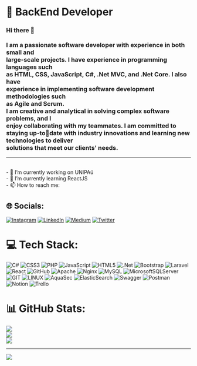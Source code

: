 # 💫 BackEnd Developer
### Hi there 👋<br><br>I am a passionate software developer with experience in both small and<br>large-scale projects. I have experience in programming languages such<br>as HTML, CSS, JavaScript, C#, .Net MVC, and .Net Core. I also have<br>experience in implementing software development methodologies such<br>as Agile and Scrum.<br>I am creative and analytical in solving complex software problems, and I<br>enjoy collaborating with my teammates. I am committed to staying up-todate with industry innovations and learning new technologies to deliver<br>solutions that meet our clients' needs.<br>
---
<br>- 🔭 I’m currently working on UNIPAü<br>- 🌱 I’m currently learning ReactJS<br>- 📫 How to reach me:


## 🌐 Socials:
[![Instagram](https://img.shields.io/badge/Instagram-%23E4405F.svg?logo=Instagram&logoColor=white)](https://instagram.com/busracetinellii) [![LinkedIn](https://img.shields.io/badge/LinkedIn-%230077B5.svg?logo=linkedin&logoColor=white)](https://linkedin.com/in/busracetinellii) [![Medium](https://img.shields.io/badge/Medium-12100E?logo=medium&logoColor=white)](https://medium.com/@busracetinelli) [![Twitter](https://img.shields.io/badge/Twitter-%231DA1F2.svg?logo=Twitter&logoColor=white)](https://twitter.com/busracetinellii) 

# 💻 Tech Stack:
![C#](https://img.shields.io/badge/c%23-%23239120.svg?style=for-the-badge&logo=c-sharp&logoColor=white) ![CSS3](https://img.shields.io/badge/css3-%231572B6.svg?style=for-the-badge&logo=css3&logoColor=white) ![PHP](https://img.shields.io/badge/php-%23777BB4.svg?style=for-the-badge&logo=php&logoColor=white) ![JavaScript](https://img.shields.io/badge/javascript-%23323330.svg?style=for-the-badge&logo=javascript&logoColor=%23F7DF1E) ![HTML5](https://img.shields.io/badge/html5-%23E34F26.svg?style=for-the-badge&logo=html5&logoColor=white) ![.Net](https://img.shields.io/badge/.NET-5C2D91?style=for-the-badge&logo=.net&logoColor=white) ![Bootstrap](https://img.shields.io/badge/bootstrap-%23563D7C.svg?style=for-the-badge&logo=bootstrap&logoColor=white) ![Laravel](https://img.shields.io/badge/laravel-%23FF2D20.svg?style=for-the-badge&logo=laravel&logoColor=white) ![React](https://img.shields.io/badge/react-%2320232a.svg?style=for-the-badge&logo=react&logoColor=%2361DAFB) ![GitHub](https://img.shields.io/badge/GitHub-%23121011.svg?style=for-the-badge&logo=github&logoColor=white) ![Apache](https://img.shields.io/badge/apache-%23D42029.svg?style=for-the-badge&logo=apache&logoColor=white) ![Nginx](https://img.shields.io/badge/nginx-%23009639.svg?style=for-the-badge&logo=nginx&logoColor=white) ![MySQL](https://img.shields.io/badge/mysql-%2300f.svg?style=for-the-badge&logo=mysql&logoColor=white) ![MicrosoftSQLServer](https://img.shields.io/badge/Microsoft%20SQL%20Sever-CC2927?style=for-the-badge&logo=microsoft%20sql%20server&logoColor=white) ![GIT](https://img.shields.io/badge/Git-fc6d26?style=for-the-badge&logo=git&logoColor=white) ![LINUX](https://img.shields.io/badge/Linux-FCC624?style=for-the-badge&logo=linux&logoColor=black) ![AquaSec](https://img.shields.io/badge/aqua-%231904DA.svg?style=for-the-badge&logo=aqua&logoColor=#0018A8) ![ElasticSearch](https://img.shields.io/badge/-ElasticSearch-005571?style=for-the-badge&logo=elasticsearch) ![Swagger](https://img.shields.io/badge/-Swagger-%23Clojure?style=for-the-badge&logo=swagger&logoColor=white) ![Postman](https://img.shields.io/badge/Postman-FF6C37?style=for-the-badge&logo=postman&logoColor=white) ![Notion](https://img.shields.io/badge/Notion-%23000000.svg?style=for-the-badge&logo=notion&logoColor=white) ![Trello](https://img.shields.io/badge/Trello-%23026AA7.svg?style=for-the-badge&logo=Trello&logoColor=white)
# 📊 GitHub Stats:
![](https://github-readme-stats.vercel.app/api?username=busracetinelli&theme=dark&hide_border=false&include_all_commits=false&count_private=false)<br/>
![](https://github-readme-streak-stats.herokuapp.com/?user=busracetinelli&theme=dark&hide_border=false)<br/>
![](https://github-readme-stats.vercel.app/api/top-langs/?username=busracetinelli&theme=dark&hide_border=false&include_all_commits=false&count_private=false&layout=compact)

---
[![](https://visitcount.itsvg.in/api?id=busracetinelli&icon=0&color=0)](https://visitcount.itsvg.in)

<!-- Proudly created with GPRM ( https://gprm.itsvg.in ) -->
